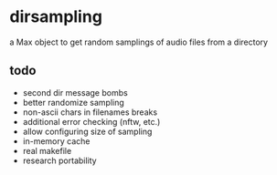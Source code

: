 # dirsampling
a Max object to get random samplings of audio files from a directory

## todo
* second dir message bombs
* better randomize sampling
* non-ascii chars in filenames breaks
* additional error checking (nftw, etc.)
* allow configuring size of sampling
* in-memory cache
* real makefile
* research portability
